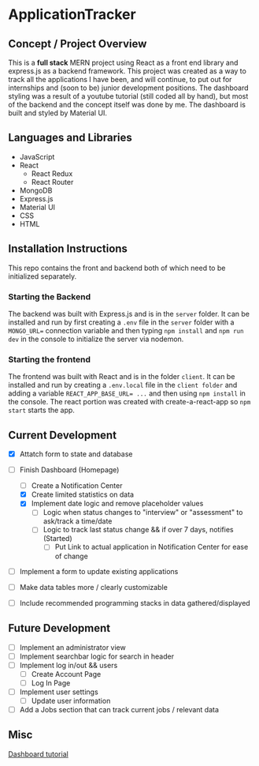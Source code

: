 # ApplicationTracker

## Concept / Project Overview
This is a **full stack** MERN project using React as a front end library and express.js as a backend framework. This project was created as a way to track all the applications I have been, and will continue, to put out for internships and (soon to be) junior development positions. The dashboard styling was a result of a youtube tutorial (still coded all by hand), but most of the backend and the concept itself was done by me. The dashboard is built and styled by Material UI.


## Languages and Libraries
- JavaScript
- React
  - React Redux
  - React Router
- MongoDB
- Express.js
- Material UI
- CSS
- HTML

## Installation Instructions
This repo contains the front and backend both of which need to be initialized separately.

### Starting the Backend
The backend was built with Express.js and is in the `server` folder. It can be installed and run by first creating a `.env` file in the `server` folder with a `MONGO_URL=` connection variable and then typing `npm install` and `npm run dev` in the console to initialize the server via nodemon.

### Starting the frontend
The frontend was built with React and is in the folder `client`. It can be installed and run by creating a `.env.local` file in the `client folder` and adding a variable `REACT_APP_BASE_URL= ...` and then using `npm install` in the console. The react portion was created with create-a-react-app so `npm start` starts the app. 

## Current Development
- [x] Attatch form to state and database
- [ ] Finish Dashboard (Homepage)
  - [ ] Create a Notification Center
  - [x] Create limited statistics on data
  - [x] Implement date logic and remove placeholder values
    - [ ] Logic when status changes to "interview" or "assessment" to ask/track a time/date
    - [ ] Logic to track last status change && if over 7 days, notifies (Started)
      - [ ] Put Link to actual application in Notification Center for ease of change
- [ ] Implement a form to update existing applications
- [ ] Make data tables more / clearly customizable
- [ ] Include recommended programming stacks in data gathered/displayed


## Future Development
- [ ] Implement an administrator view
- [ ] Implement searchbar logic for search in header
- [ ] Implement log in/out && users
  - [ ] Create Account Page
  - [ ] Log In Page
- [ ] Implement user settings
  - [ ] Update user information
- [ ] Add a Jobs section that can track current jobs / relevant data

## Misc
[Dashboard tutorial](https://www.youtube.com/watch?v=0cPCMIuDk2I)
